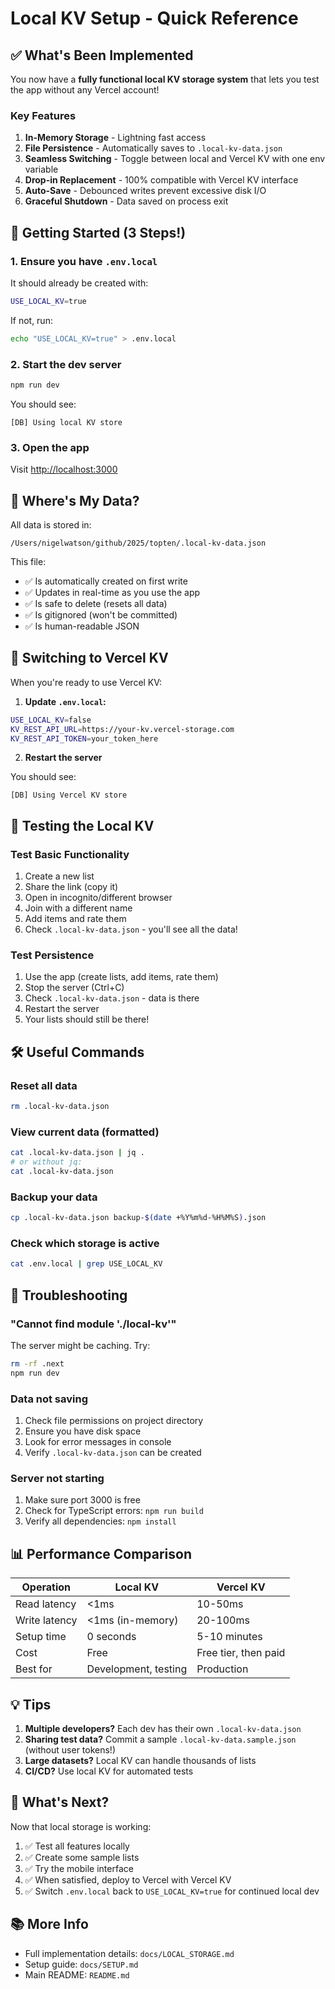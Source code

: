 # Local KV Setup - Quick Reference

## ✅ What's Been Implemented

You now have a **fully functional local KV storage system** that lets you test the app without any Vercel account!

### Key Features

1. **In-Memory Storage** - Lightning fast access
2. **File Persistence** - Automatically saves to `.local-kv-data.json`
3. **Seamless Switching** - Toggle between local and Vercel KV with one env variable
4. **Drop-in Replacement** - 100% compatible with Vercel KV interface
5. **Auto-Save** - Debounced writes prevent excessive disk I/O
6. **Graceful Shutdown** - Data saved on process exit

## 🚀 Getting Started (3 Steps!)

### 1. Ensure you have `.env.local`

It should already be created with:
```bash
USE_LOCAL_KV=true
```

If not, run:
```bash
echo "USE_LOCAL_KV=true" > .env.local
```

### 2. Start the dev server

```bash
npm run dev
```

You should see:
```
[DB] Using local KV store
```

### 3. Open the app

Visit [http://localhost:3000](http://localhost:3000)

## 📁 Where's My Data?

All data is stored in:
```
/Users/nigelwatson/github/2025/topten/.local-kv-data.json
```

This file:
- ✅ Is automatically created on first write
- ✅ Updates in real-time as you use the app
- ✅ Is safe to delete (resets all data)
- ✅ Is gitignored (won't be committed)
- ✅ Is human-readable JSON

## 🔄 Switching to Vercel KV

When you're ready to use Vercel KV:

1. **Update `.env.local`:**
```bash
USE_LOCAL_KV=false
KV_REST_API_URL=https://your-kv.vercel-storage.com
KV_REST_API_TOKEN=your_token_here
```

2. **Restart the server**

You should see:
```
[DB] Using Vercel KV store
```

## 🧪 Testing the Local KV

### Test Basic Functionality

1. Create a new list
2. Share the link (copy it)
3. Open in incognito/different browser
4. Join with a different name
5. Add items and rate them
6. Check `.local-kv-data.json` - you'll see all the data!

### Test Persistence

1. Use the app (create lists, add items, rate them)
2. Stop the server (Ctrl+C)
3. Check `.local-kv-data.json` - data is there
4. Restart the server
5. Your lists should still be there!

## 🛠️ Useful Commands

### Reset all data
```bash
rm .local-kv-data.json
```

### View current data (formatted)
```bash
cat .local-kv-data.json | jq .
# or without jq:
cat .local-kv-data.json
```

### Backup your data
```bash
cp .local-kv-data.json backup-$(date +%Y%m%d-%H%M%S).json
```

### Check which storage is active
```bash
cat .env.local | grep USE_LOCAL_KV
```

## 🐛 Troubleshooting

### "Cannot find module './local-kv'"

The server might be caching. Try:
```bash
rm -rf .next
npm run dev
```

### Data not saving

1. Check file permissions on project directory
2. Ensure you have disk space
3. Look for error messages in console
4. Verify `.local-kv-data.json` can be created

### Server not starting

1. Make sure port 3000 is free
2. Check for TypeScript errors: `npm run build`
3. Verify all dependencies: `npm install`

## 📊 Performance Comparison

| Operation | Local KV | Vercel KV |
|-----------|----------|-----------|
| Read latency | <1ms | 10-50ms |
| Write latency | <1ms (in-memory) | 20-100ms |
| Setup time | 0 seconds | 5-10 minutes |
| Cost | Free | Free tier, then paid |
| Best for | Development, testing | Production |

## 💡 Tips

1. **Multiple developers?** Each dev has their own `.local-kv-data.json`
2. **Sharing test data?** Commit a sample `.local-kv-data.sample.json` (without user tokens!)
3. **Large datasets?** Local KV can handle thousands of lists
4. **CI/CD?** Use local KV for automated tests

## 🎯 What's Next?

Now that local storage is working:

1. ✅ Test all features locally
2. ✅ Create some sample lists  
3. ✅ Try the mobile interface
4. ✅ When satisfied, deploy to Vercel with Vercel KV
5. ✅ Switch `.env.local` back to `USE_LOCAL_KV=true` for continued local dev

## 📚 More Info

- Full implementation details: `docs/LOCAL_STORAGE.md`
- Setup guide: `docs/SETUP.md`
- Main README: `README.md`

